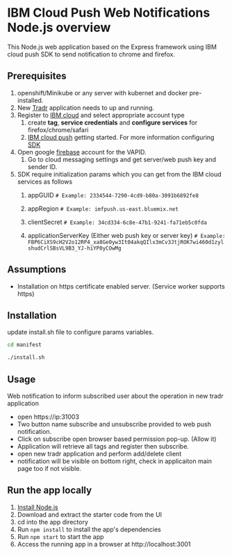 
[Tradr]: <https://github.com/vindby23/stocktrader-jil-v2/tree/master/src/tradr>
[IBM cloud]: <https://cloud.ibm.com>
[IBM cloud push]: <https://cloud.ibm.com/docs/mobilepush?topic=mobilepush-getting-started>
[SDK]: <https://github.com/ibm-bluemix-mobile-services/bms-clientsdk-javascript-webpush>
[firebase]: <https://console.firebase.google.com/>
# IBM Cloud Push Web Notifications Node.js overview

This Node.js web application based on the Express framework using IBM cloud push SDK to send notification
to chrome and firefox.

## Prerequisites
1. openshift/Minikube or any server with kubernet and docker pre-installed.
1. New [Tradr] application needs to up and running.
1. Register to [IBM cloud] and select appropriate account type
	1. create **tag**, **service credentials** and **configure services** for firefox/chrome/safari
	1. [IBM cloud push] getting started.
	For more information configuring [SDK]
1. Open google [firebase] account for the VAPID.
	1. Go to cloud messaging settings and get server/web push key and sender ID.
1. SDK require initialization params which you can get from the IBM cloud services as follows
	1. appGUID
	`# Example: 2334544-7290-4cd9-b80a-3091b6892fe8`
	
	1. appRegion
	`# Example: imfpush.us-east.bluemix.net`
	
	1. clientSecret
	`# Example: 34cd334-6c8e-47b1-9241-fa71eb5c0fda`
	
	1. applicationServerKey (Either web push key or server key)
	`# Example: FBP6CiXS9cH2V2o12RP4_xa8Ge0yw3It04akqQIlx3mCv3JtjROK7wi460d1zylshudCrlSBsVL9B3_YJ-hiYP0yCOwMg`

## Assumptions
- Installation on https certificate enabled server. (Service worker supports https)

## Installation
update install.sh file to configure params variables.
```sh
cd manifest
```
```sh
./install.sh
```

## Usage
Web notification to inform subscribed user about the operation in new tradr application
- open https://ip:31003
- Two button name subscribe and unsubscribe provided to web push notification.
- Click on subscribe open browser based permission pop-up. (Allow it)
- Application will retrieve all tags and register then subscribe.
- open new tradr application and perform add/delete client
- notification will be visible on bottom right, check in applicaiton main page too if not visible.

## Run the app locally

1. [Install Node.js]
2. Download and extract the starter code from the UI
3. cd into the app directory
4. Run `npm install` to install the app's dependencies
5. Run `npm start` to start the app
6. Access the running app in a browser at http://localhost:3001

[Install Node.js]: https://nodejs.org/en/download/
